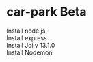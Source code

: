 # car-park Beta

Install node.js <br> 
Install express <br>
Install Joi v 13.1.0 <br>
Install Nodemon <br>
